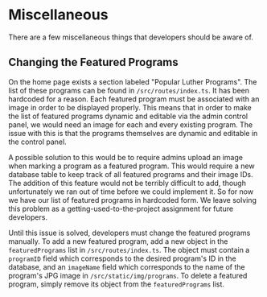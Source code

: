 # Miscellaneous

There are a few miscellaneous things that developers should be aware of.

## Changing the Featured Programs

On the home page exists a section labeled "Popular Luther Programs". The list of these programs can be found in `/src/routes/index.ts`. It has been hardcoded for a reason. Each featured program must be associated with an image in order to be displayed properly. This means that in order to make the list of featured programs dynamic and editable via the admin control panel, we would need an image for each and every existing program. The issue with this is that the programs themselves are dynamic and editable in the control panel.

A possible solution to this would be to require admins upload an image when marking a program as a featured program. This would require a new database table to keep track of all featured programs and their image IDs. The addition of this feature would not be terribly difficult to add, though unfortunately we ran out of time before we could implement it. So for now we have our list of featured programs in hardcoded form. We leave solving this problem as a getting-used-to-the-project assignment for future developers.

Until this issue is solved, developers must change the featured programs manually. To add a new featured program, add a new object in the `featuredPrograms` list in `/src/routes/index.ts`. The object must contain a `programID` field which corresponds to the desired program's ID in the database, and an `imageName` field which corresponds to the name of the program's JPG image in `/src/static/img/programs`. To delete a featured program, simply remove its object from the `featuredPrograms` list.
